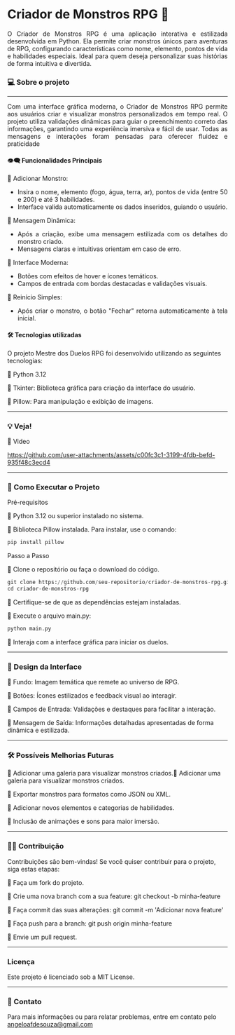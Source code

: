 # Criador de Monstros RPG 🐉

<div align="justify">O Criador de Monstros RPG é uma aplicação interativa e estilizada desenvolvida em Python. Ela permite criar monstros únicos para aventuras de RPG, configurando características como nome, elemento, pontos de vida e habilidades especiais. Ideal para quem deseja personalizar suas histórias de forma intuitiva e divertida.</div>

### 💻 Sobre o projeto
---

<div align="justify">Com uma interface gráfica moderna, o Criador de Monstros RPG permite aos usuários criar e visualizar monstros personalizados em tempo real. O projeto utiliza validações dinâmicas para guiar o preenchimento correto das informações, garantindo uma experiência imersiva e fácil de usar. Todas as mensagens e interações foram pensadas para oferecer fluidez e praticidade


#### 👁️‍🗨️ Funcionalidades Principais

🔹 Adicionar Monstro:
 - Insira o nome, elemento (fogo, água, terra, ar), pontos de vida (entre 50 e 200) e até 3 habilidades. 
 - Interface valida automaticamente os dados inseridos, guiando o usuário.

🔹 Mensagem Dinâmica:

 - Após a criação, exibe uma mensagem estilizada com os detalhes do monstro criado.
 - Mensagens claras e intuitivas orientam em caso de erro.

🔹 Interface Moderna:

 - Botões com efeitos de hover e ícones temáticos.
 - Campos de entrada com bordas destacadas e validações visuais.

🔹 Reinício Simples:

 - Após criar o monstro, o botão "Fechar" retorna automaticamente à tela inicial.

</div>

#### 🛠 Tecnologias utilizadas

O projeto Mestre dos Duelos RPG foi desenvolvido utilizando as seguintes tecnologias:

🔹 Python 3.12

🔹 Tkinter: Biblioteca gráfica para criação da interface do usuário.

🔹 Pillow: Para manipulação e exibição de imagens.

---

### 💡 Veja!

🔹 Video




https://github.com/user-attachments/assets/c00fc3c1-3199-4fdb-befd-935f48c3ecd4



---

### 🔧 Como Executar o Projeto
Pré-requisitos

🔹 Python 3.12 ou superior instalado no sistema.

🔹 Biblioteca Pillow instalada. Para instalar, use o comando:

```python
pip install pillow
```
Passo a Passo

🔹 Clone o repositório ou faça o download do código.
```python
git clone https://github.com/seu-repositorio/criador-de-monstros-rpg.git
cd criador-de-monstros-rpg
```
🔹 Certifique-se de que as dependências estejam instaladas.

🔹 Execute o arquivo main.py:
```python
python main.py
```
🔹 Interaja com a interface gráfica para iniciar os duelos.

---

### 🎨 Design da Interface

🔹 Fundo: Imagem temática que remete ao universo de RPG.

🔹 Botões: Ícones estilizados e feedback visual ao interagir.

🔹 Campos de Entrada: Validações e destaques para facilitar a interação.

🔹 Mensagem de Saída: Informações detalhadas apresentadas de forma dinâmica e estilizada.

---

### 🛠 Possíveis Melhorias Futuras

🔹 Adicionar uma galeria para visualizar monstros criados.🔹 Adicionar uma galeria para visualizar monstros criados.

🔹 Exportar monstros para formatos como JSON ou XML.

🔹 Adicionar novos elementos e categorias de habilidades.

🔹 Inclusão de animações e sons para maior imersão.

---


###  🤝🏻 Contribuição

Contribuições são bem-vindas! Se você quiser contribuir para o projeto, siga estas etapas:

🔹 Faça um fork do projeto.

🔹 Crie uma nova branch com a sua feature: git checkout -b minha-feature

🔹 Faça commit das suas alterações: git commit -m 'Adicionar nova feature'

🔹 Faça push para a branch: git push origin minha-feature

🔹 Envie um pull request.

---
### Licença

Este projeto é licenciado sob a MIT License.

---
### 📧 Contato
Para mais informações ou para relatar problemas, entre em contato pelo angeloafdesouza@gmail.com


